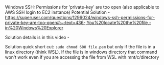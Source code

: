 Windows SSH: Permissions for 'private-key' are too open (also applicable to AWS SSH login to EC2 instance)
Potential Solution - https://superuser.com/questions/1296024/windows-ssh-permissions-for-private-key-are-too-open#:~:text=436-,You%20locate%20the%20file,-in%20Windows%20Explorer

Solution details is in this video - 

Solution quick short cut: `sudo chmod 600 file.pem` but only if the file is in a linux directory (think WSL). 
If the file is in windows directory that command won't work even if you are accessing the file from WSL with mnt/c/directory 
